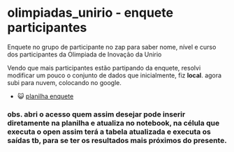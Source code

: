# olimpiadas_unirio - enquete participantes
Enquete no grupo de participante no zap para saber nome, nível e curso dos participantes da Olimpiada de Inovação da Unirio

Vendo que mais participantes estão partipando da enquete, resolvi modificar um pouco o conjunto de dados que inicialmente, fiz __local__. agora subi para nuvem, colocando no google.
* 😺 [planilha enquete](https://docs.google.com/spreadsheets/d/1D1ycnmx49cA1hAqhzozYqcLFtvcIMlslhFAZg0Qjcj0/edit?usp=sharing)

### obs. abri o acesso quem assim desejar pode inserir diretamente na planilha e atualiza no notebook, na célula que executa o open assim terá a tabela atualizada e executa os saídas tb, para se ter os resultados mais próximos do presente. 
